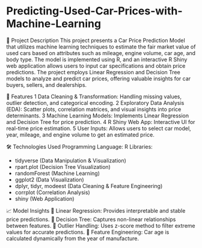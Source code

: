 # Predicting-Used-Car-Prices-with-Machine-Learning

📜 Project Description
This project presents a Car Price Prediction Model that utilizes machine learning techniques to estimate the fair market value of used cars based on attributes such as mileage, engine volume, car age, and body type. The model is implemented using R, and an interactive R Shiny web application allows users to input car specifications and obtain price predictions.
The project employs Linear Regression and Decision Tree models to analyze and predict car prices, offering valuable insights for car buyers, sellers, and dealerships.

🚀 Features
1 Data Cleaning & Transformation: Handling missing values, outlier detection, and categorical encoding.
2 Exploratory Data Analysis (EDA): Scatter plots, correlation matrices, and visual insights into price determinants.
3 Machine Learning Models: Implements Linear Regression and Decision Tree for price prediction.
4 R Shiny Web App: Interactive UI for real-time price estimation.
5 User Inputs: Allows users to select car model, year, mileage, and engine volume to get an estimated price.

🛠️ Technologies Used
Programming Language: R
Libraries:
 - tidyverse (Data Manipulation & Visualization)
 - rpart.plot (Decision Tree Visualization)
 - randomForest (Machine Learning)
 - ggplot2 (Data Visualization)
 - dplyr, tidyr, modeest (Data Cleaning & Feature Engineering)
 - corrplot (Correlation Analysis)
 - shiny (Web Application)

📈 Model Insights
🔹 Linear Regression: Provides interpretable and stable price predictions.
🔹 Decision Tree: Captures non-linear relationships between features.
🔹 Outlier Handling: Uses z-score method to filter extreme values for accurate predictions.
🔹 Feature Engineering: Car age is calculated dynamically from the year of manufacture.

